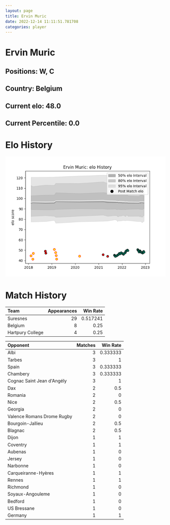 ```yaml
---  
layout: page  
title: Ervin Muric  
date: 2022-12-14 11:11:51.781708  
categories: player  
---
```

# Ervin Muric

## Positions: W, C

## Country: Belgium

## Current elo: 48.0

## Current Percentile: 0.0

# Elo History


![elo history](history_ErvinMuric.png)
# Match History


| Team             |   Appearances |   Win Rate |
|:-----------------|--------------:|-----------:|
| Suresnes         |            29 |   0.517241 |
| Belgium          |             8 |   0.25     |
| Hartpury College |             4 |   0.25     |

| Opponent                   |   Matches |   Win Rate |
|:---------------------------|----------:|-----------:|
| Albi                       |         3 |   0.333333 |
| Tarbes                     |         3 |   1        |
| Spain                      |         3 |   0.333333 |
| Chambery                   |         3 |   0.333333 |
| Cognac Saint Jean d'Angély |         3 |   1        |
| Dax                        |         2 |   0.5      |
| Romania                    |         2 |   0        |
| Nice                       |         2 |   0.5      |
| Georgia                    |         2 |   0        |
| Valence Romans Drome Rugby |         2 |   0        |
| Bourgoin-Jallieu           |         2 |   0.5      |
| Blagnac                    |         2 |   0.5      |
| Dijon                      |         1 |   1        |
| Coventry                   |         1 |   1        |
| Aubenas                    |         1 |   0        |
| Jersey                     |         1 |   0        |
| Narbonne                   |         1 |   0        |
| Carqueiranne-Hyères        |         1 |   1        |
| Rennes                     |         1 |   1        |
| Richmond                   |         1 |   0        |
| Soyaux-Angouleme           |         1 |   0        |
| Bedford                    |         1 |   0        |
| US Bressane                |         1 |   0        |
| Germany                    |         1 |   1        |